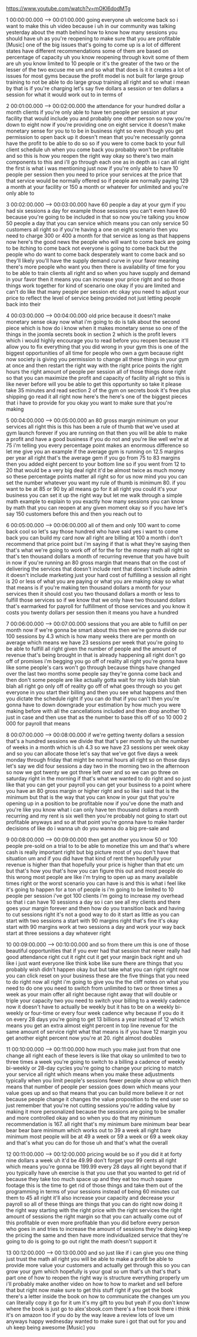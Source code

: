 https://www.youtube.com/watch?v=mOKl6dodMTg

1 00:00:00.000 --\> 00:01:00.000 going everyone uh welcome back so i
want to make this uh video because i uh in our community was talking
yesterday about the math behind how to know how many sessions you should
have uh as you're reopening to make sure that you are profitable
\[Music\] one of the big issues that's going to come up is a lot of
different states have different recommendations some of them are based
on percentage of capacity uh you know reopening through kovit some of
them are uh you know limited to 10 people or it's the greater of the two
or the lesser of the two excuse me um and so what that does is it it
creates a lot of issues for most gyms because the profit model is not
built for large group training to not be able to do large group training
all right and so what i mean by that is if you're charging let's say
five dollars a session or ten dollars a session for what it would work
out to in terms of

2 00:01:00.000 --\> 00:02:00.000 the attendance for your hundred dollar
a month clients if you're only able to have ten people per session at
your facility that would include you and probably one other person so
now you're down to eight now if you're providing one on eight service it
doesn't make monetary sense for you to to be in business right so even
though you get permission to open back up it doesn't mean that you're
necessarily gonna have the profit to be able to do so so if you were to
come back to your full client schedule uh when you come back you
probably won't be profitable and so this is how you reopen the right way
okay so there's two main components to this and i'll go through each one
as in depth as i can all right the first is what i was mentioning just
now if you're only able to have 10 people per session then you need to
price your services at the price that that service would be normally
offered so if people are normally paying 129 a month at your facility or
150 a month or whatever for unlimited and you're only able to

3 00:02:00.000 --\> 00:03:00.000 have 60 people a day at your gym if you
had six sessions a day for example those sessions you can't even have 60
because you're going to be included in that so now you're talking you
know 50 people a day that you can service which means you can only
service 50 customers all right so if you're having a one on eight
scenario then you need to charge 300 or 400 a month for that service as
long as that happens now here's the good news the people who will want
to come back are going to be itching to come back not everyone is going
to come back but the people who do want to come back desperately want to
come back and so they'll likely you'll have the supply demand curve in
your favor meaning there's more people who want you then there is
availability of time for you to be able to train clients all right and
so when you have supply and demand in your favor then it means you can
increase your price right and so those things work together for kind of
scenario one okay if you are limited and can't do like that many people
per session etc okay you need to adjust your price to reflect the level
of service being provided not just letting people back into their

4 00:03:00.000 --\> 00:04:00.000 old price because it doesn't make
monetary sense okay now what i'm going to do is talk about the second
piece which is how do i know when it makes monetary sense so one of the
things in the joomla secrets book in section 2 which is the profit
levers which i would highly encourage you to read before you reopen
because it'll allow you to fix everything that you did wrong in your gym
this is one of the biggest opportunities of all time for people who own
a gym because right now society is giving you permission to change all
these things in your gym at once and then restart the right way with the
right price points the right hours the right amount of people per
session all of those things done right so that you can maximize the
profit and capacity of facility all right so this is like never before
will you be able to get this opportunity so take it please take 35
minutes and read section 2 of the gym on secrets book it's free plus
shipping go read it all right now here's the here's one of the biggest
pieces that i have to provide for you okay you want to make sure that
you're making

5 00:04:00.000 --\> 00:05:00.000 an 80 gross margin minimum on your
services all right this is this has been a rule of thumb that we've used
at gym launch forever if you are running on that then you will be able
to make a profit and have a good business if you do not and you're like
well we're at 75 i'm telling you every percentage point makes an
enormous difference so let me give you an example if the average gym is
running on 12.5 margins per year all right that's the average gem if you
go from 75 to 83 margins then you added eight percent to your bottom
line so if you went from 12 to 20 that would be a very big deal right
it'd be almost twice as much money so these percentage points matter all
right so for us now mind you you can set the number whatever you want my
rule of thumb is minimum 80. if you want to be at 85 or 90 by all means
go for it all right you could it's your business you can set it up the
right way but let me walk through a simple math example to explain to
you exactly how many sessions you can know by math that you can reopen
at any given moment okay so if you have let's say 150 customers before
this and then you reach out to

6 00:05:00.000 --\> 00:06:00.000 all of them and only 100 want to come
back cool so let's say those hundred who have said yes i want to come
back you can build my card now all right are billing at 100 a month i
don't recommend that price point but i'm saying if that is what they're
saying then that's what we're going to work off of for the for the money
math all right so that's ten thousand dollars a month of recurring
revenue that you have built in now if you're running an 80 gross margin
that means that on the cost of delivering the services that doesn't
include rent that doesn't include admin it doesn't include marketing
just your hard cost of fulfilling a session all right is 20 or less of
what you are paying or what you are making okay so what that means is if
you're making ten thousand dollars a month for your services then it
should cost you two thousand dollars a month or less to fulfill those
services so if we know that we only have two thousand dollars that's
earmarked for payroll for fulfillment of those services and you know it
costs you twenty dollars per session then it means you have a hundred

7 00:06:00.000 --\> 00:07:00.000 sessions that you are able to fulfill
on per month now if we're gonna be smart about this then we're gonna
divide our 100 sessions by 4.3 which is how many weeks there are per
month on average which means we have 23 sessions per week that you're
going to be able to fulfill all right given the number of people and the
amount of revenue that's being brought in that is already happening all
right don't go off of promises i'm begging you go off of reality all
right you're gonna have like some people's cars won't go through because
things have changed over the last two months some people say they're
gonna come back and then don't some people are like actually gotta wait
for my kids blah blah blah all right go only off of reality go off of
what goes through so you get everyone in you start their billing and
then you see what happens and then you dictate the schedule right if you
can do that if you can't then you're gonna have to down downgrade your
estimation by how much you were making before with all the cancellations
included and then drop another 10 just in case and then use that as the
number to base this off of so 10 000 2 000 for payroll that means

8 00:07:00.000 --\> 00:08:00.000 if we're getting twenty dollars a
session that's a hundred sessions we divide that that's per month by uh
the number of weeks in a month which is uh 4.3 so we have 23 sessions
per week okay and so you can allocate those let's say that we've got
five days a week monday through friday that might be normal hours all
right so on those days let's say we did four sessions a day two in the
morning two in the afternoon so now we got twenty we got three left over
and so we can go three on saturday right in the morning if that's what
we wanted to do right and so just like that you can get your payroll you
can get your business to a point where you have an 80 gross margin or
higher right and so like i said that is the minimum but that is the way
that you can know in your gut that you're opening up in a position to be
profitable now if you've done the math and you're like you know what i
can only have ten thousand dollars a month recurring and my rent is six
well then you're probably not going to start out profitable anyways and
so at that point you're gonna have to make harder decisions of like do i
wanna uh do you wanna do a big pre-sale and

9 00:08:00.000 --\> 00:09:00.000 then get another you know 50 or 100
people pre-sold on a trial to to be able to monetize this um and that's
where cash is really important right but big picture most of you don't
have that situation um and if you did have that kind of rent then
hopefully your revenue is higher than that hopefully your price is
higher than that etc um but that's how you that's how you can figure
this out and most people do this wrong most people are like i'm trying
to open up as many available times right or the worst scenario you can
have is and this is what i feel like it's going to happen for a ton of
people is i'm going to be limited to 10 people per session i've got 100
clients i'm going to increase my overhead so that i can have 10 sessions
a day so i can see all my clients and there goes your margin forever and
then how do you transition back and having to cut sessions right it's
not a good way to do it start as little as you can start with two
sessions a start with 90 margins right that's fine it's okay start with
90 margins work at two sessions a day and work your way back start at
three sessions a day whatever right

10 00:09:00.000 --\> 00:10:00.000 and so from there um this is one of
those beautiful opportunities that if you ever had that session that
never really had good attendance right cut it right cut it get your
margin back right and uh like i just want everyone like think kobe like
sure there are things that you probably wish didn't happen okay but but
take what you can right right now you can click reset on your business
these are the five things that you need to do right now all right i'm
going to give you the the cliff notes on what you need to do one you
need to switch from unlimited to two or three times a week as your main
offer all right because right away that will double or triple your
capacity two you need to switch your billing to a weekly cadence now it
doesn't have to actually be weekly but it has to be on a weekly
bi-weekly or four-time or every four week cadence why because if you do
it on every 28 days you're going to get 13 billions a year instead of 12
which means you get an extra almost eight percent in top line revenue
for the same amount of service right what that means is if you have 12
margin you get another eight percent now you're at 20. right almost
doubles

11 00:10:00.000 --\> 00:11:00.000 how much you make just from that one
change all right each of these levers is like that okay so unlimited to
two to three times a week you're going to switch to a billing a cadence
of weekly bi-weekly or 28-day cycles you're going to change your pricing
to match your service all right which means when you make these
adjustments typically when you limit people's sessions fewer people show
up which then means that number of people per session goes down which
means your value goes up and so that means that you can build more
believe it or not because people change it changes the value proposition
to the end user so just remember that you're not cutting sessions you're
adding value by making it more personalized because the sessions are
going to be smaller and more controlled okay and so when you do that my
minimum recommendation is 167. all right that's my minimum bare minimum
bear bear bear bear bare minimum which works out to 39 a week all right
bare minimum most people will be at 49 a week or 59 a week or 69 a week
okay and that's what you can do for those uh and that's what the overall

12 00:11:00.000 --\> 00:12:00.000 pricing would be so if you did it at
forty nine dollars a week uh it'd be 49.99 don't forget your 99 cents
all right which means you're gonna be 199.99 every 28 days all right
beyond that if you typically have uh exercise is that you use that you
wanted to get rid of because they take too much space up and they eat
too much square footage this is the time to get rid of those things and
take them out of the programming in terms of your sessions instead of
being 60 minutes cut them to 45 all right it'll also increase your
capacity and decrease your payroll so all of these things are things
that you can do right now doing it the right way starting with the right
price with the right services the right amount of sessions the right
margin so that you can actually come out of this profitable or even more
profitable than you did before every person who goes in and tries to
increase the amount of sessions they're doing keep the pricing the same
and then have more individualized service that they're going to do is
going to go out right the math doesn't support it

13 00:12:00.000 --\> 00:13:00.000 and so just like if i can give you one
thing just trust the math all right you will be able to make a profit be
able to provide more value your customers and actually get through this
so you can grow your gym which hopefully is your goal so um that's uh
that's that's part one of how to reopen the right way is structure
everything properly um i'll probably make another video on how to how to
market and sell before that but right now make sure to get this stuff
right if you get the book there's a letter inside the book on how to
communicate the changes um you can literally copy it go for it um it's
my gift to you but yeah if you don't know where the book is just go to
alex'sbook.com there's a free book there i think it's on amazon too if
you do by the way leave a review lots of love um anyways happy wednesday
wanted to make sure i got that out for you and uh keep being awesome
\[Music\] you
